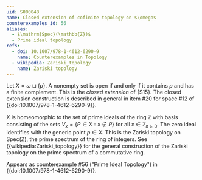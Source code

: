 ```yaml
---
uid: S000048
name: Closed extension of cofinite topology on $\omega$
counterexamples_id: 56
aliases:
  - $\mathrm{Spec}(\mathbb{Z})$
  - Prime ideal topology
refs:
  - doi: 10.1007/978-1-4612-6290-9 
    name: Counterexamples in Topology
  - wikipedia: Zariski_topology
    name: Zariski topology
---
```

Let $X = \omega \sqcup \{p\}$. A nonempty set is open if and only if it contains $p$ and has a finite complement. This is the *closed extension* of {S15}.  The closed extension construction is described in general in item #20 for space #12 of {{doi:10.1007/978-1-4612-6290-9}}.

$X$ is homeomorphic to the set of prime ideals of the ring $\mathbb{Z}$ with basis consisting of the sets $V_x = \{P \in X : x \notin P\}$ for all $x \in \mathbb{Z}_{n\ge 0}$. The zero ideal identifies with the generic point $p \in X$. This is the Zariski topology on $\mathrm{Spec}(\mathbb{Z})$, the prime spectrum of the ring of integers. See {{wikipedia:Zariski_topology}} for the general construction of the Zariski topology on the prime spectrum of a commutative ring.

Appears as counterexample #56 ("Prime Ideal Topology") in {{doi:10.1007/978-1-4612-6290-9}}.
